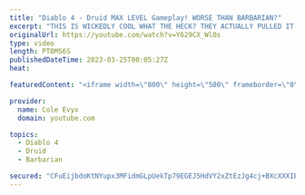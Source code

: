 ```yaml
---
title: "Diablo 4 - Druid MAX LEVEL Gameplay! WORSE THAN BARBARIAN?"
excerpt: "THIS IS WICKEDLY COOL WHAT THE HECK? THEY ACTUALLY PULLED IT OFF! THEY ACTUALLY PULLED DRUID OFF IN ..."
originalUrl: https://youtube.com/watch?v=Y629CX_WlOs
type: video
length: PT8M56S
publishedDateTime: 2023-03-25T00:05:27Z
heat: 

featuredContent: "<iframe width=\"800\" height=\"500\" frameborder=\"0\" src=\"https://www.youtube.com/embed/Y629CX_WlOs\" allow=\"accelerometer; autoplay; encrypted-media; gyroscope; picture-in-picture\" allowfullscreen></iframe>"

provider:
  name: Cole Evyx
  domain: youtube.com

topics:
  - Diablo 4
  - Druid
  - Barbarian

secured: "CFuEijbdoKtNYupx3MFidmGLpUekTp79EGEJ5HdVY2xZtEzJg4cj+BXcXXXIEdDVc/5peWcqFsPd0cJ024+TXLV6p9yqv1yPjvKsjQJqkZfek5Hr92aRse/bFvNihr3VH1B4XZ+3dm5Il4dyJy/nLS4E3VpoEbpgrapoYEuR5uKQunis/OJ/SKcUbEdyOgjO2G8wQmt4OEj7S7JGl8A0fN6R7viGIrLQWl+14IYBd87d7kYUtWnADwmXv2im7VsMfDaF389DTryXd43XDx9olIWBLFrDsANY4QWANvuWAD3OnM1z6A0jd6ok5hvDZ+qYGuGclDFfsKfExgPhKAC4BzlsW2R7vTPVKeP2KktjJ2DwMwJ1SWVdC6X3P4bjGv9Oy9f7VxCRMTrZivWz6YH62zikwjLPIkHzTfEQN9uDMgY=;hCHHKKYgUNFdw5HFx8Yr1g=="
---
```


